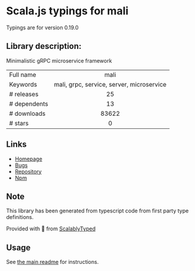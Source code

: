 
# Scala.js typings for mali

Typings are for version 0.19.0

## Library description:
Minimalistic gRPC microservice framework

|                    |                 |
| ------------------ | :-------------: |
| Full name          | mali |
| Keywords           | mali, grpc, service, server, microservice |
| # releases         | 25 |
| # dependents       | 13 |
| # downloads        | 83622 |
| # stars            | 0 |

## Links
- [Homepage](https://mali.js.org)
- [Bugs](https://github.com/malijs/mali/issues)
- [Repository](https://github.com/malijs/mali)
- [Npm](https://www.npmjs.com/package/mali)
    


## Note
This library has been generated from typescript code from first party type definitions.

Provided with :purple_heart: from [ScalablyTyped](https://github.com/oyvindberg/ScalablyTyped)

## Usage
See [the main readme](../../readme.md) for instructions.


